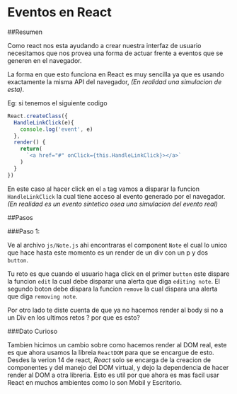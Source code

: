 # Eventos en React

##Resumen

Como react nos esta ayudando a crear nuestra interfaz de usuario necesitamos que nos provea una forma de actuar frente a eventos que se generen en el navegador.

La forma en que esto funciona en React es muy sencilla ya que es usando exactamente la misma API del navegador, *(En realidad una simulacion de esta)*.

Eg: si tenemos el siguiente codigo


```javascript
React.createClass({
  HandleLinkClick(e){
    console.log('event', e)
  },
  render() {
    return(
      `<a href="#" onClick={this.HandleLinkClick}></a>`
    )
  }
})
```

En este caso al hacer click en el `a` tag vamos a disparar la funcion `HandleLinkClick` la cual tiene acceso al evento generado por el navegador. *(En realidad es un evento sintetico osea una simulacion del evento real)*

##Pasos

###Paso 1:

Ve al archivo `js/Note.js` ahi encontraras el component `Note` el cual lo unico que hace hasta este momento es un render de un div con un p y dos `button`.

Tu reto es que cuando el usuario haga click en el primer `button` este dispare la funcion `edit` la cual debe disparar una alerta que diga `editing note`. El segundo boton debe dispara la funcion `remove` la cual dispara una alerta que diga `removing note`.

Por otro lado te diste cuenta de que ya no hacemos render al body si no a un Div en los ultimos retos ? por que es esto?

###Dato Curioso

Tambien hicimos un cambio sobre como hacemos render al DOM real, este es que ahora usamos la libreia `ReactDOM` para que se encargue de esto. Desdes la verion 14 de react, *React* solo se encarga de la creacion de componentes y del manejo del DOM virtual, y dejo la dependencia de hacer render al DOM a otra libreria. Esto es util por que ahora es mas facil usar React en muchos ambientes como lo son Mobil y Escritorio.
